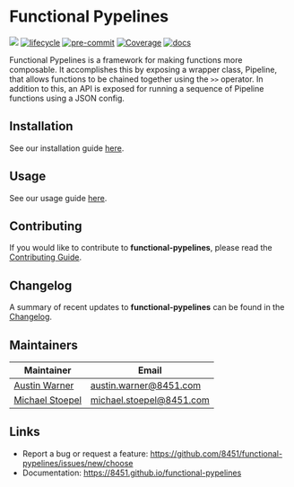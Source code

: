 # Functional Pypelines

![](https://img.shields.io/badge/version-3.2.0-blue.svg)
[![lifecycle](https://img.shields.io/badge/lifecycle-stable-green.svg)](https://www.tidyverse.org/lifecycle/#stable)
[![pre-commit](https://img.shields.io/badge/pre--commit-enabled-brightgreen?logo=pre-commit&logoColor=white)](https://github.com/pre-commit/pre-commit)
[![Coverage](https://raw.githubusercontent.com/8451/functional-pypelines/meta/coverage/coverage.svg)](https://github.com/8451/functional-pypelines/tree/meta/coverage)
[![docs](https://img.shields.io/badge/docs-latest-brightgreen.svg?style=flat)](https://8451.github.io/functional-pypelines)

Functional Pypelines is a framework for making functions more composable. It accomplishes this by exposing a wrapper class,
Pipeline, that allows functions to be chained together using the `>>` operator. In addition to this, an API is exposed
for running a sequence of Pipeline functions using a JSON config.

## Installation
See our installation guide [here](docs/source/installation.md).

## Usage
See our usage guide [here](docs/source/usage.md).

## Contributing
If you would like to contribute to **functional-pypelines**, please read the
[Contributing Guide](docs/source/contributing.md).

## Changelog
A summary of recent updates to **functional-pypelines** can be found in the
[Changelog](docs/source/changelog.md).

## Maintainers

| Maintainer                                                | Email                    |
|-----------------------------------------------------------|--------------------------|
| [Austin Warner](https://github.com/austinwarner-8451)     | austin.warner@8451.com   |
| [Michael Stoepel](https://github.com/michaelstoepel-8451) | michael.stoepel@8451.com |

## Links
- Report a bug or request a feature: https://github.com/8451/functional-pypelines/issues/new/choose
- Documentation: https://8451.github.io/functional-pypelines
